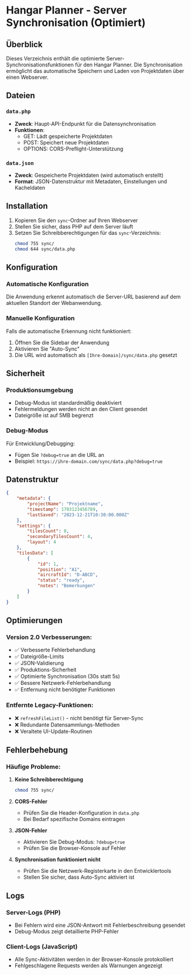 # Hangar Planner - Server Synchronisation (Optimiert)

## Überblick

Dieses Verzeichnis enthält die optimierte Server-Synchronisationsfunktionen für den Hangar Planner. Die Synchronisation ermöglicht das automatische Speichern und Laden von Projektdaten über einen Webserver.

## Dateien

### `data.php`

- **Zweck**: Haupt-API-Endpunkt für die Datensynchronisation
- **Funktionen**:
  - GET: Lädt gespeicherte Projektdaten
  - POST: Speichert neue Projektdaten
  - OPTIONS: CORS-Preflight-Unterstützung

### `data.json`

- **Zweck**: Gespeicherte Projektdaten (wird automatisch erstellt)
- **Format**: JSON-Datenstruktur mit Metadaten, Einstellungen und Kacheldaten

## Installation

1. Kopieren Sie den `sync`-Ordner auf Ihren Webserver
2. Stellen Sie sicher, dass PHP auf dem Server läuft
3. Setzen Sie Schreibberechtigungen für das `sync`-Verzeichnis:
   ```bash
   chmod 755 sync/
   chmod 644 sync/data.php
   ```

## Konfiguration

### Automatische Konfiguration

Die Anwendung erkennt automatisch die Server-URL basierend auf dem aktuellen Standort der Webanwendung.

### Manuelle Konfiguration

Falls die automatische Erkennung nicht funktioniert:

1. Öffnen Sie die Sidebar der Anwendung
2. Aktivieren Sie "Auto-Sync"
3. Die URL wird automatisch als `[Ihre-Domain]/sync/data.php` gesetzt

## Sicherheit

### Produktionsumgebung

- Debug-Modus ist standardmäßig deaktiviert
- Fehlermeldungen werden nicht an den Client gesendet
- Dateigröße ist auf 5MB begrenzt

### Debug-Modus

Für Entwicklung/Debugging:

- Fügen Sie `?debug=true` an die URL an
- Beispiel: `https://ihre-domain.com/sync/data.php?debug=true`

## Datenstruktur

```json
{
	"metadata": {
		"projectName": "Projektname",
		"timestamp": 1703123456789,
		"lastSaved": "2023-12-21T10:30:00.000Z"
	},
	"settings": {
		"tilesCount": 8,
		"secondaryTilesCount": 4,
		"layout": 4
	},
	"tilesData": [
		{
			"id": 1,
			"position": "A1",
			"aircraftId": "D-ABCD",
			"status": "ready",
			"notes": "Bemerkungen"
		}
	]
}
```

## Optimierungen

### Version 2.0 Verbesserungen:

- ✅ Verbesserte Fehlerbehandlung
- ✅ Dateigröße-Limits
- ✅ JSON-Validierung
- ✅ Produktions-Sicherheit
- ✅ Optimierte Synchronisation (30s statt 5s)
- ✅ Bessere Netzwerk-Fehlerbehandlung
- ✅ Entfernung nicht benötigter Funktionen

### Entfernte Legacy-Funktionen:

- ❌ `refreshFileList()` - nicht benötigt für Server-Sync
- ❌ Redundante Datensammlungs-Methoden
- ❌ Veraltete UI-Update-Routinen

## Fehlerbehebung

### Häufige Probleme:

1. **Keine Schreibberechtigung**

   ```bash
   chmod 755 sync/
   ```

2. **CORS-Fehler**

   - Prüfen Sie die Header-Konfiguration in `data.php`
   - Bei Bedarf spezifische Domains eintragen

3. **JSON-Fehler**

   - Aktivieren Sie Debug-Modus: `?debug=true`
   - Prüfen Sie die Browser-Konsole auf Fehler

4. **Synchronisation funktioniert nicht**
   - Prüfen Sie die Netzwerk-Registerkarte in den Entwicklertools
   - Stellen Sie sicher, dass Auto-Sync aktiviert ist

## Logs

### Server-Logs (PHP)

- Bei Fehlern wird eine JSON-Antwort mit Fehlerbeschreibung gesendet
- Debug-Modus zeigt detaillierte PHP-Fehler

### Client-Logs (JavaScript)

- Alle Sync-Aktivitäten werden in der Browser-Konsole protokolliert
- Fehlgeschlagene Requests werden als Warnungen angezeigt
